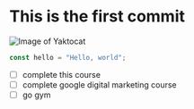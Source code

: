 # This is the first commit
![Image of Yaktocat](https://octodex.github.com/images/yaktocat.png)

```javascript
const hello = "Hello, world";
```
- [ ] complete this course
- [ ] complete google digital marketing course
- [ ] go gym
